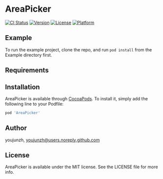 # AreaPicker

[![CI Status](https://img.shields.io/travis/youjunzh/AreaPicker.svg?style=flat)](https://travis-ci.org/youjunzh/AreaPicker)
[![Version](https://img.shields.io/cocoapods/v/AreaPicker.svg?style=flat)](https://cocoapods.org/pods/AreaPicker)
[![License](https://img.shields.io/cocoapods/l/AreaPicker.svg?style=flat)](https://cocoapods.org/pods/AreaPicker)
[![Platform](https://img.shields.io/cocoapods/p/AreaPicker.svg?style=flat)](https://cocoapods.org/pods/AreaPicker)

## Example

To run the example project, clone the repo, and run `pod install` from the Example directory first.

## Requirements

## Installation

AreaPicker is available through [CocoaPods](https://cocoapods.org). To install
it, simply add the following line to your Podfile:

```ruby
pod 'AreaPicker'
```

## Author

youjunzh, youjunzh@users.noreply.github.com

## License

AreaPicker is available under the MIT license. See the LICENSE file for more info.
